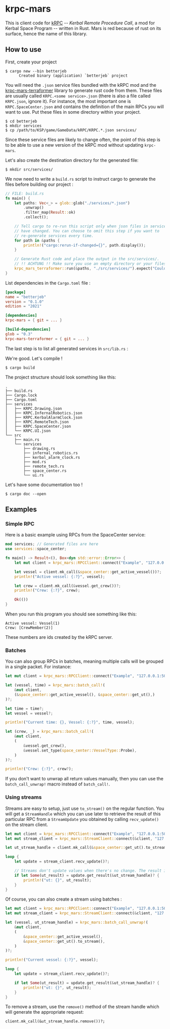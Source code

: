 # krpc-mars

This is client code for [kRPC] -- *Kerbal Remote Procedure Call*, a mod for
Kerbal Space Program -- written in Rust. Mars is red because of rust on its
surface, hence the name of this library.

[kRPC]: https://github.com/krpc/krpc

## How to use

First, create your project

    $ cargo new --bin betterjeb
          Created binary (application) `betterjeb` project

You will need the `.json` service files bundled with the kRPC mod and the
[krpc-mars-terraformer] library to generate rust code from them. These files are
usually called `KRPC.<some service>.json` (there is also a file called
`KRPC.json`, ignore it). For instance, the most important one is
`KRPC.SpaceCenter.json` and contains the definition of the main RPCs you will
want to use. Put these files in some directory within your project.

[krpc-mars-terraformer]: https://github.com/Cahu/krpc-mars-terraformer

    $ cd betterjeb
    $ mkdir services
    $ cp /path/to/KSP/game/GameData/kRPC/KRPC.*.json services/

Since these service files are likely to change often, the point of this step is
to be able to use a new version of the kRPC mod without updating `krpc-mars`.

Let's also create the destination directory for the generated file:

    $ mkdir src/services/

We now need to write a `build.rs` script to instruct cargo to generate the
files before building our project :

```rust
// FILE: build.rs
fn main() {
    let paths: Vec<_> = glob::glob("./services/*.json")
        .unwrap()
        .filter_map(Result::ok)
        .collect();

    // Tell cargo to re-run this script only when json files in services/
    // have changed. You can choose to omit this step if you want to
    // re-generate services every time.
    for path in &paths {
        println!("cargo:rerun-if-changed={}", path.display());
    }

    // Generate Rust code and place the output in the src/services/.
    // !! ACHTUNG !! Make sure you use an empty directory or your files may be overwritten.
    krpc_mars_terraformer::run(&paths, "./src/services/").expect("Could not terraform Mars");
}
```

List dependencies in the `Cargo.toml` file :

```toml
[package]
name = "betterjeb"
version = "0.1.0"
edition = "2021"

[dependencies]
krpc-mars = { git = ... }

[build-dependencies]
glob = "0.3"
krpc-mars-terraformer = { git = ... }
```

The last step is to list all generated services in `src/lib.rs` :

We're good. Let's compile !

    $ cargo build

The project structure should look something like this:

    .
    ├── build.rs
    ├── Cargo.lock
    ├── Cargo.toml
    ├── services
    │   ├── KRPC.Drawing.json
    │   ├── KRPC.InfernalRobotics.json
    │   ├── KRPC.KerbalAlarmClock.json
    │   ├── KRPC.RemoteTech.json
    │   ├── KRPC.SpaceCenter.json
    │   └── KRPC.UI.json
    └── src
        ├── main.rs
        └── services
            ├── drawing.rs
            ├── infernal_robotics.rs
            ├── kerbal_alarm_clock.rs
            ├── mod.rs
            ├── remote_tech.rs
            ├── space_center.rs
            └── ui.rs

Let's have some documentation too !

    $ cargo doc --open


## Examples

### Simple RPC

Here is a basic example using RPCs from the SpaceCenter service:

```rust
mod services; // Generated files are here
use services::space_center;

fn main() -> Result<(), Box<dyn std::error::Error>> {
    let mut client = krpc_mars::RPCClient::connect("Example", "127.0.0.1:50000")?;

    let vessel = client.mk_call(&space_center::get_active_vessel())?;
    println!("Active vessel: {:?}", vessel);

    let crew = client.mk_call(&vessel.get_crew())?;
    println!("Crew: {:?}", crew);

    Ok(())
}
```

When you run this program you should see something like this:

```
Active vessel: Vessel(1)
Crew: [CrewMember(2)]
```

These numbers are ids created by the kRPC server.

### Batches

You can also group RPCs in batches, meaning multiple calls will be grouped in a
single packet. For instance:

```rust
let mut client = krpc_mars::RPCClient::connect("Example", "127.0.0.1:50000")?;

let (vessel, time) = krpc_mars::batch_call!(
    &mut client,
    (&space_center::get_active_vessel(), &space_center::get_ut(),)
)?;

let time = time?;
let vessel = vessel?;

println!("Current time: {}, Vessel: {:?}", time, vessel);

let (crew, _) = krpc_mars::batch_call!(
    &mut client,
    (
        &vessel.get_crew(),
        &vessel.set_type(space_center::VesselType::Probe),
    )
)?;

println!("Crew: {:?}", crew?);
```

If you don't want to unwrap all return values manually, then you can use the
`batch_call_unwrap!` macro instead of `batch_call!`.

### Using streams

Streams are easy to setup, just use `to_stream()` on the regular function. You
will get a `StreamHandle` which you can use later to retrieve the result of
this particular RPC from a `StreamUpdate` you obtained by calling
`recv_update()` on the stream client.

```rust
let mut client = krpc_mars::RPCClient::connect("Example", "127.0.0.1:50000")?;
let mut stream_client = krpc_mars::StreamClient::connect(&client, "127.0.0.1:50001")?;

let ut_stream_handle = client.mk_call(&space_center::get_ut().to_stream())?;

loop {
    let update = stream_client.recv_update()?;

    // Streams don't update values when there's no change. The result is therefore an Option.
    if let Some(ut_result) = update.get_result(&ut_stream_handle)? {
        println!("ut: {}", ut_result);
    }
}
```

Of course, you can also create a stream using batches :

```rust
let mut client = krpc_mars::RPCClient::connect("Example", "127.0.0.1:50000")?;
let mut stream_client = krpc_mars::StreamClient::connect(&client, "127.0.0.1:50001")?;

let (vessel, ut_stream_handle) = krpc_mars::batch_call_unwrap!(
    &mut client,
    (
        &space_center::get_active_vessel(),
        &space_center::get_ut().to_stream(),
    )
)?;

println!("Current vessel: {:?}", vessel);

loop {
    let update = stream_client.recv_update()?;

    if let Some(ut_result) = update.get_result(&ut_stream_handle)? {
        println!("ut: {}", ut_result);
    }
}
```

To remove a stream, use the `remove()` method of the stream handle which will
generate the appropriate request:

```
client.mk_call(&ut_stream_handle.remove())?;
```
